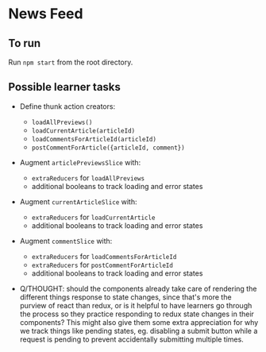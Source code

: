 # News Feed

## To run
Run `npm start` from the root directory.

## Possible learner tasks
* Define thunk action creators:
  * `loadAllPreviews()`
  * `loadCurrentArticle(articleId)`
  * `loadCommentsForArticleId(articleId)`
  * `postCommentForArticle({articleId, comment})`
* Augment `articlePreviewsSlice` with:
  * `extraReducers` for `loadAllPreviews`
  * additional booleans to track loading and error states
* Augment `currentArticleSlice` with:
  * `extraReducers` for `loadCurrentArticle`
  * additional booleans to track loading and error states
* Augment `commentSlice` with:
  * `extraReducers` for `loadCommentsForArticleId`
  * `extraReducers` for `postCommentForArticleId`
  * additional booleans to track loading and error states

* Q/THOUGHT: should the components already take care of rendering the different things response to state changes, since that's more the purview of react than redux, or is it helpful to have learners go through the process so they practice responding to redux state changes in their components? This might also give them some extra appreciation for why we track things like pending states, eg. disabling a submit button while a request is pending to prevent accidentally submitting multiple times.
